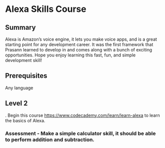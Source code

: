 # Alexa Skills Course
## Summary
Alexa is Amazon’s voice engine, it lets you make voice apps, and is a great starting point for any development career. It was the first framework that Prasann learned to develop in and comes along with a bunch of exciting opportunities. Hope you enjoy learning this fast, fun, and simple development skill!

## Prerequisites
Any language

## Level 2
  . Begin this course https://www.codecademy.com/learn/learn-alexa to learn the basics of Alexa.
### Assessment - Make a simple calculator skill, it should be able to perform addition and subtraction.
